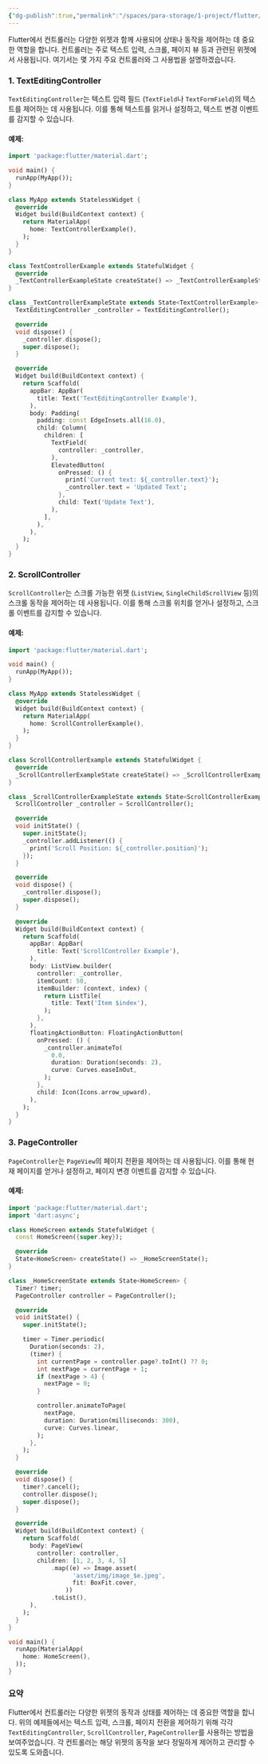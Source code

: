 ```yaml
---
{"dg-publish":true,"permalink":"/spaces/para-storage/1-project/flutter/flutter-controller/"}
---
```


Flutter에서 컨트롤러는 다양한 위젯과 함께 사용되어 상태나 동작을 제어하는 데 중요한 역할을 합니다. 컨트롤러는 주로 텍스트 입력, 스크롤, 페이지 뷰 등과 관련된 위젯에서 사용됩니다. 여기서는 몇 가지 주요 컨트롤러와 그 사용법을 설명하겠습니다.

### 1. TextEditingController

`TextEditingController`는 텍스트 입력 필드 (`TextField`나 `TextFormField`)의 텍스트를 제어하는 데 사용됩니다. 이를 통해 텍스트를 읽거나 설정하고, 텍스트 변경 이벤트를 감지할 수 있습니다.

#### 예제:

```dart
import 'package:flutter/material.dart';

void main() {
  runApp(MyApp());
}

class MyApp extends StatelessWidget {
  @override
  Widget build(BuildContext context) {
    return MaterialApp(
      home: TextControllerExample(),
    );
  }
}

class TextControllerExample extends StatefulWidget {
  @override
  _TextControllerExampleState createState() => _TextControllerExampleState();
}

class _TextControllerExampleState extends State<TextControllerExample> {
  TextEditingController _controller = TextEditingController();

  @override
  void dispose() {
    _controller.dispose();
    super.dispose();
  }

  @override
  Widget build(BuildContext context) {
    return Scaffold(
      appBar: AppBar(
        title: Text('TextEditingController Example'),
      ),
      body: Padding(
        padding: const EdgeInsets.all(16.0),
        child: Column(
          children: [
            TextField(
              controller: _controller,
            ),
            ElevatedButton(
              onPressed: () {
                print('Current text: ${_controller.text}');
                _controller.text = 'Updated Text';
              },
              child: Text('Update Text'),
            ),
          ],
        ),
      ),
    );
  }
}
```

### 2. ScrollController

`ScrollController`는 스크롤 가능한 위젯 (`ListView`, `SingleChildScrollView` 등)의 스크롤 동작을 제어하는 데 사용됩니다. 이를 통해 스크롤 위치를 얻거나 설정하고, 스크롤 이벤트를 감지할 수 있습니다.

#### 예제:

```dart
import 'package:flutter/material.dart';

void main() {
  runApp(MyApp());
}

class MyApp extends StatelessWidget {
  @override
  Widget build(BuildContext context) {
    return MaterialApp(
      home: ScrollControllerExample(),
    );
  }
}

class ScrollControllerExample extends StatefulWidget {
  @override
  _ScrollControllerExampleState createState() => _ScrollControllerExampleState();
}

class _ScrollControllerExampleState extends State<ScrollControllerExample> {
  ScrollController _controller = ScrollController();

  @override
  void initState() {
    super.initState();
    _controller.addListener(() {
      print('Scroll Position: ${_controller.position}');
    });
  }

  @override
  void dispose() {
    _controller.dispose();
    super.dispose();
  }

  @override
  Widget build(BuildContext context) {
    return Scaffold(
      appBar: AppBar(
        title: Text('ScrollController Example'),
      ),
      body: ListView.builder(
        controller: _controller,
        itemCount: 50,
        itemBuilder: (context, index) {
          return ListTile(
            title: Text('Item $index'),
          );
        },
      ),
      floatingActionButton: FloatingActionButton(
        onPressed: () {
          _controller.animateTo(
            0.0,
            duration: Duration(seconds: 2),
            curve: Curves.easeInOut,
          );
        },
        child: Icon(Icons.arrow_upward),
      ),
    );
  }
}
```

### 3. PageController

`PageController`는 `PageView`의 페이지 전환을 제어하는 데 사용됩니다. 이를 통해 현재 페이지를 얻거나 설정하고, 페이지 변경 이벤트를 감지할 수 있습니다.

#### 예제:

```dart
import 'package:flutter/material.dart';
import 'dart:async';

class HomeScreen extends StatefulWidget {
  const HomeScreen({super.key});

  @override
  State<HomeScreen> createState() => _HomeScreenState();
}

class _HomeScreenState extends State<HomeScreen> {
  Timer? timer;
  PageController controller = PageController();

  @override
  void initState() {
    super.initState();

    timer = Timer.periodic(
      Duration(seconds: 2),
      (timer) {
        int currentPage = controller.page?.toInt() ?? 0;
        int nextPage = currentPage + 1;
        if (nextPage > 4) {
          nextPage = 0;
        }

        controller.animateToPage(
          nextPage,
          duration: Duration(milliseconds: 300),
          curve: Curves.linear,
        );
      },
    );
  }

  @override
  void dispose() {
    timer?.cancel();
    controller.dispose();
    super.dispose();
  }

  @override
  Widget build(BuildContext context) {
    return Scaffold(
      body: PageView(
        controller: controller,
        children: [1, 2, 3, 4, 5]
            .map((e) => Image.asset(
                  'asset/img/image_$e.jpeg',
                  fit: BoxFit.cover,
                ))
            .toList(),
      ),
    );
  }
}

void main() {
  runApp(MaterialApp(
    home: HomeScreen(),
  ));
}
```

### 요약

Flutter에서 컨트롤러는 다양한 위젯의 동작과 상태를 제어하는 데 중요한 역할을 합니다. 위의 예제들에서는 텍스트 입력, 스크롤, 페이지 전환을 제어하기 위해 각각 `TextEditingController`, `ScrollController`, `PageController`를 사용하는 방법을 보여주었습니다. 각 컨트롤러는 해당 위젯의 동작을 보다 정밀하게 제어하고 관리할 수 있도록 도와줍니다.